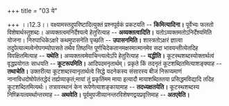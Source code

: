 +++
title = "03 ये"

+++
।।12.3।। वक्ष्यामस्तदुपरिष्टादित्युक्तं प्रश्नपूर्वकं प्रकटयति --
**किमित्यादिना।** पूर्वेभ्यः फलतो विशेषार्थस्तुशब्दः।
अव्यक्तत्वमनिर्देश्यत्वे हेतुरित्याह -- **अव्यक्तत्वादिति।**
यतोऽव्यक्तमतोऽनिर्देश्यमिति योजना। निरुपाधिकेऽक्षरे कथमुपासनेति पृच्छति
-- **उपासनमिति।** शास्त्रतोऽक्षरं ज्ञात्वा तदुपेत्यात्मत्वेनोपगम्योपासते
तथैव तिष्ठन्ति पूर्णचिदेकतानमक्षरमात्मानमेव सदा भावयन्तीत्येतदिह
विवक्षितमित्याह -- **यथेति।** अव्यक्तत्वमेवाचिन्त्यत्वेऽपि हेतुरित्याह
-- **यद्धीति।** कूटस्थशब्दस्योक्तार्थत्वं वृद्धप्रयोगतः साधयति --
**कूटरूपमिति।** आदिपदमनृतार्थम्। प्रकृते किं तदनृतं
कूटशब्दितमित्याशङ्क्याह -- **तथाचेति।** उक्तरीत्या
कूटशब्दस्यानृतार्थत्वे सिद्धे यदनेकस्य संसारस्य बीजं निरूप्यमाणं
नानाविधदोषोपेतंतद्धेदं तर्ह्यव्याकृतं;मायां तुं प्रकृतिंमम माया इत्यादौ
मायाशब्दिततया प्रसिद्धमविद्यादि तदिह कूटशब्दितमित्यर्थः। तत्रावस्थानं
केन रूपेणेत्याशङ्कायामाह -- **तदध्यक्षतयेति।** कूटस्थशब्दस्य
निष्क्रियत्वमर्थान्तरमाह -- **अथवेति।**
पूर्वमुपजीव्यानन्तरविशेषणद्वयप्रवृत्तिमाह -- **अतएवेति।**
